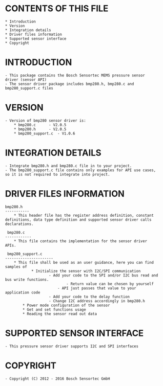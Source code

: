 
CONTENTS OF THIS FILE
=======================
	* Introduction
	* Version
	* Integration details
	* Driver files information
	* Supported sensor interface
	* Copyright


INTRODUCTION
===============
	- This package contains the Bosch Sensortec MEMS pressure sensor driver (sensor API)
	- The sensor driver package includes bmp280.h, bmp280.c and bmp280_support.c files

VERSION
=========
	- Version of bmp280 sensor driver is:
		* bmp280.c 		- V2.0.5
		* bmp280.h 		- V2.0.5
		* bmp280_support.c 	- V1.0.6

INTEGRATION DETAILS
=====================
	- Integrate bmp280.h and bmp280.c file in to your project.
	- The bmp280_support.c file contains only examples for API use cases, so it is not required to integrate into project.

DRIVER FILES INFORMATION
===========================
	bmp280.h
	-----------
		* This header file has the register address definition, constant definitions, data type definition and supported sensor driver calls declarations.

	 bmp280.c
	------------
		* This file contains the implementation for the sensor driver APIs.

	 bmp280_support.c
	----------------------
		* This file shall be used as an user guidance, here you can find samples of
    			* Initialize the sensor with I2C/SPI communication
        				- Add your code to the SPI and/or I2C bus read and bus write functions.
            					- Return value can be chosen by yourself
           					- API just passes that value to your application code
        				- Add your code to the delay function
        				- Change I2C address accordingly in bmp280.h
   			* Power mode configuration of the sensor
   			* Get and set functions usage
			* Reading the sensor read out data

SUPPORTED SENSOR INTERFACE
====================================
	- This pressure sensor driver supports I2C and SPI interfaces


COPYRIGHT
===========
	- Copyright (C) 2012 - 2016 Bosch Sensortec GmbH


